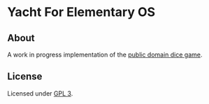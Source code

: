# Yacht For Elementary OS

## About
A work in progress implementation of the [public domain dice game](https://en.wikipedia.org/wiki/Yacht_(dice_game)).

## License
Licensed under [GPL 3](LICENSE).
